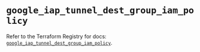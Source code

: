 # `google_iap_tunnel_dest_group_iam_policy`

Refer to the Terraform Registry for docs: [`google_iap_tunnel_dest_group_iam_policy`](https://registry.terraform.io/providers/hashicorp/google-beta/5.28.0/docs/resources/google_iap_tunnel_dest_group_iam_policy).
